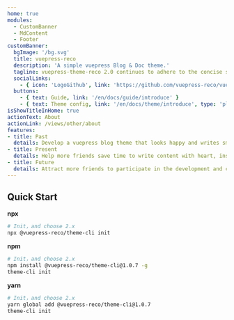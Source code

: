 ```yaml
---
home: true
modules:
  - CustomBanner
  - MdContent
  - Footer
customBanner:
  bgImage: '/bg.svg'
  title: vuepress-reco
  description: 'A simple vuepress Blog & Doc theme.'
  tagline: vuepress-theme-reco 2.0 continues to adhere to the concise style, all functions are out of the box, the home page is assembled modularly, the style is written with tailwindcss, and Vite is used as the default compiler. You only need to be responsible for content creation, please leave the rest to me.
  socialLinks:
    - { icon: 'LogoGithub', link: 'https://github.com/vuepress-reco/vuepress-theme-reco' }
  buttons:
    - { text: Guide, link: '/en/docs/guide/introduce' }
    - { text: Theme config, link: '/en/docs/theme/introduce', type: 'plain' }
isShowTitleInHome: true
actionText: About
actionLink: /views/other/about
features:
- title: Past
  details: Develop a vuepress blog theme that looks happy and writes smoothly.
- title: Present
  details: Help more friends save time to write content with heart, instead of just configuring a blog to enjoy yourself.
- title: Future
  details: Attract more friends to participate in the development and continue to have powerful functions.
---
```


## Quick Start

**npx**

```bash
# Init，and choose 2.x
npx @vuepress-reco/theme-cli init
```

**npm**

```bash
# Init，and choose 2.x
npm install @vuepress-reco/theme-cli@1.0.7 -g
theme-cli init
```

**yarn**

```bash
# Init，and choose 2.x
yarn global add @vuepress-reco/theme-cli@1.0.7
theme-cli init
```

